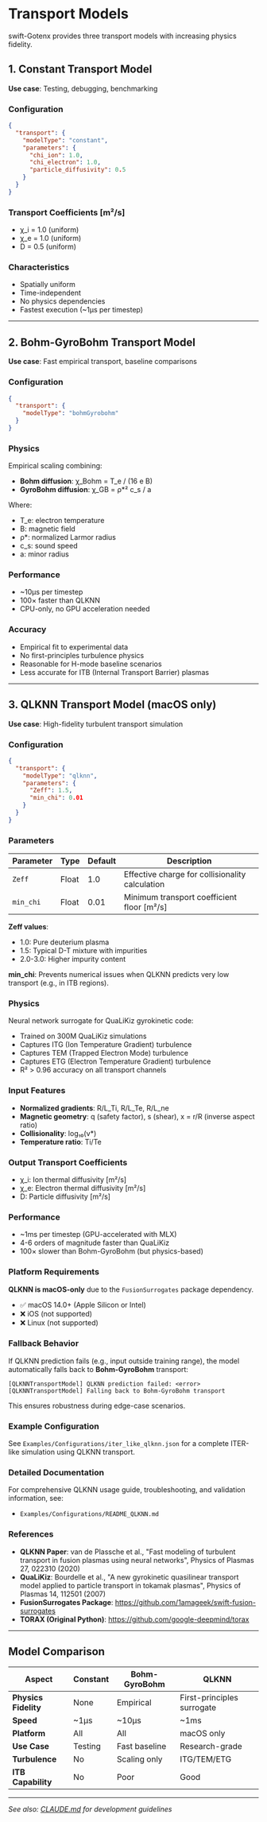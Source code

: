 # Transport Models

swift-Gotenx provides three transport models with increasing physics fidelity.

## 1. Constant Transport Model

**Use case**: Testing, debugging, benchmarking

### Configuration

```json
{
  "transport": {
    "modelType": "constant",
    "parameters": {
      "chi_ion": 1.0,
      "chi_electron": 1.0,
      "particle_diffusivity": 0.5
    }
  }
}
```

### Transport Coefficients [m²/s]

- χ_i = 1.0 (uniform)
- χ_e = 1.0 (uniform)
- D = 0.5 (uniform)

### Characteristics

- Spatially uniform
- Time-independent
- No physics dependencies
- Fastest execution (~1μs per timestep)

---

## 2. Bohm-GyroBohm Transport Model

**Use case**: Fast empirical transport, baseline comparisons

### Configuration

```json
{
  "transport": {
    "modelType": "bohmGyrobohm"
  }
}
```

### Physics

Empirical scaling combining:
- **Bohm diffusion**: χ_Bohm = T_e / (16 e B)
- **GyroBohm diffusion**: χ_GB = ρ*² c_s / a

Where:
- T_e: electron temperature
- B: magnetic field
- ρ*: normalized Larmor radius
- c_s: sound speed
- a: minor radius

### Performance

- ~10μs per timestep
- 100× faster than QLKNN
- CPU-only, no GPU acceleration needed

### Accuracy

- Empirical fit to experimental data
- No first-principles turbulence physics
- Reasonable for H-mode baseline scenarios
- Less accurate for ITB (Internal Transport Barrier) plasmas

---

## 3. QLKNN Transport Model (macOS only)

**Use case**: High-fidelity turbulent transport simulation

### Configuration

```json
{
  "transport": {
    "modelType": "qlknn",
    "parameters": {
      "Zeff": 1.5,
      "min_chi": 0.01
    }
  }
}
```

### Parameters

| Parameter | Type | Default | Description |
|-----------|------|---------|-------------|
| `Zeff` | Float | 1.0 | Effective charge for collisionality calculation |
| `min_chi` | Float | 0.01 | Minimum transport coefficient floor [m²/s] |

**Zeff values**:
- 1.0: Pure deuterium plasma
- 1.5: Typical D-T mixture with impurities
- 2.0-3.0: Higher impurity content

**min_chi**: Prevents numerical issues when QLKNN predicts very low transport (e.g., in ITB regions).

### Physics

Neural network surrogate for QuaLiKiz gyrokinetic code:
- Trained on 300M QuaLiKiz simulations
- Captures ITG (Ion Temperature Gradient) turbulence
- Captures TEM (Trapped Electron Mode) turbulence
- Captures ETG (Electron Temperature Gradient) turbulence
- R² > 0.96 accuracy on all transport channels

### Input Features

- **Normalized gradients**: R/L_Ti, R/L_Te, R/L_ne
- **Magnetic geometry**: q (safety factor), s (shear), x = r/R (inverse aspect ratio)
- **Collisionality**: log₁₀(ν*)
- **Temperature ratio**: Ti/Te

### Output Transport Coefficients

- χ_i: Ion thermal diffusivity [m²/s]
- χ_e: Electron thermal diffusivity [m²/s]
- D: Particle diffusivity [m²/s]

### Performance

- ~1ms per timestep (GPU-accelerated with MLX)
- 4-6 orders of magnitude faster than QuaLiKiz
- 100× slower than Bohm-GyroBohm (but physics-based)

### Platform Requirements

**QLKNN is macOS-only** due to the `FusionSurrogates` package dependency.

- ✅ macOS 14.0+ (Apple Silicon or Intel)
- ❌ iOS (not supported)
- ❌ Linux (not supported)

### Fallback Behavior

If QLKNN prediction fails (e.g., input outside training range), the model automatically falls back to **Bohm-GyroBohm** transport:

```
[QLKNNTransportModel] QLKNN prediction failed: <error>
[QLKNNTransportModel] Falling back to Bohm-GyroBohm transport
```

This ensures robustness during edge-case scenarios.

### Example Configuration

See `Examples/Configurations/iter_like_qlknn.json` for a complete ITER-like simulation using QLKNN transport.

### Detailed Documentation

For comprehensive QLKNN usage guide, troubleshooting, and validation information, see:
- `Examples/Configurations/README_QLKNN.md`

### References

- **QLKNN Paper**: van de Plassche et al., "Fast modeling of turbulent transport in fusion plasmas using neural networks", Physics of Plasmas 27, 022310 (2020)
- **QuaLiKiz**: Bourdelle et al., "A new gyrokinetic quasilinear transport model applied to particle transport in tokamak plasmas", Physics of Plasmas 14, 112501 (2007)
- **FusionSurrogates Package**: https://github.com/1amageek/swift-fusion-surrogates
- **TORAX (Original Python)**: https://github.com/google-deepmind/torax

---

## Model Comparison

| Aspect | Constant | Bohm-GyroBohm | QLKNN |
|--------|----------|---------------|-------|
| **Physics Fidelity** | None | Empirical | First-principles surrogate |
| **Speed** | ~1μs | ~10μs | ~1ms |
| **Platform** | All | All | macOS only |
| **Use Case** | Testing | Fast baseline | Research-grade |
| **Turbulence** | No | Scaling only | ITG/TEM/ETG |
| **ITB Capability** | No | Poor | Good |

---

*See also: [CLAUDE.md](../CLAUDE.md) for development guidelines*
